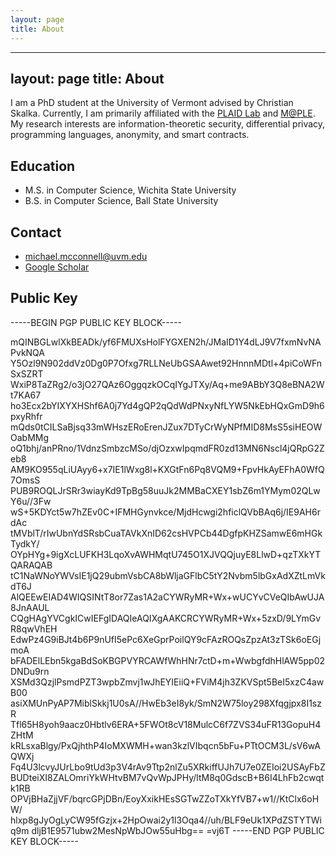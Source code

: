 ```yaml
---
layout: page
title: About
---
```


---
layout: page
title: About
---

I am a PhD student at the University of Vermont advised by Christian Skalka. Currently, I am primarily affiliated with the [PLAID Lab](https://plaid.w3.uvm.edu/) and [M@PLE](https://uvm-maple.github.io/about/). My research interests are information-theoretic security, differential privacy, programming languages, anonymity, and smart contracts.

## Education

- M.S. in Computer Science, Wichita State University
- B.S. in Computer Science, Ball State University

## Contact

- michael.mcconnell@uvm.edu
- [Google Scholar](https://scholar.google.com/citations?hl=en&user=k-MfymQAAAAJ)

## Public Key

-----BEGIN PGP PUBLIC KEY BLOCK-----

mQINBGLwlXkBEADk/yf6FMUXsHolFYGXEN2h/JMaID1Y4dLJ9V7fxmNvNAPvkNQA
Y5Ozl9N902ddVz0Dg0P7Ofxg7RLLNeUbGSAAwet92HnnnMDtl+4piCoWFnSxSZRT
WxiP8TaZRg2/o3jO27QAz6OggqzkOCqIYgJTXy/Aq+me9ABbY3Q8eBNA2Wt7KA67
ho3Ecx2bYIXYXHShf6A0j7Yd4gQP2qQdWdPNxyNfLYW5NkEbHQxGmD9h6pxyRhfr
mQds0tCILSaBjsq33mWHszERoErenJZux7DTyCrWyNPfMID8MsS5siHEOWOabMMg
oQ1bhj/anPRno/1VdnzSmbzcMSo/djOzxwIpqmdFR0zd13MN6Nscl4jQRpG2Zeb8
AM9KO955qLiUAyy6+x7IE1lWxg8l+KXGtFn6Pq8VQM9+FpvHkAyEFhA0WfQ7OmsS
PUB9ROQLJrSRr3wiayKd9TpBg58uuJk2MMBaCXEY1sbZ6m1YMym02QLwY6u//3Fw
wS+5KDYct5w7hZEv0C+IFMHGynvkce/MjdHcwgi2hficlQVbBAq6j/IE9AH6rdAc
tMVblT/rIwUbnYdSRsbCuaTAVkXnID62csHVPCb44DgfpKHZSamwE6mHGkTydkY/
OYpHYg+9igXcLUFKH3LqoXvAWHMqtU745O1XJVQQjuyE8LlwD+qzTXkYTQARAQAB
tC1NaWNoYWVsIE1jQ29ubmVsbCA8bWljaGFlbC5tY2Nvbm5lbGxAdXZtLmVkdT6J
AlQEEwEIAD4WIQSINtT8or7Zas1A2aCYWRyMR+Wx+wUCYvCVeQIbAwUJA8JnAAUL
CQgHAgYVCgkICwIEFgIDAQIeAQIXgAAKCRCYWRyMR+Wx+5zxD/9LYmGvR8qwVhEH
EdwPz4G9iBJt4b6P9nUfI5ePc6XeGprPoilQY9cFAzROQsZpzAt3zTSk6oEGjmoA
bFADElLEbn5kgaBdSoKBGPVYRCAWfWhHNr7ctD+m+WwbgfdhHlAW5pp02DNDu9rn
XSMd3QzjlPsmdPZT3wpbZmvj1wJhEYIEiiQ+FViM4jh3ZKVSpt5BeI5xzC4awB00
asiXMUnPyAP7MiblSkkj1U0sA//HwEb3eI8yk/SmN2W75loy298Xfqgjpx8I1szR
Tfl65H8yoh9aacz0Hbtlv6ERA+5FWOt8cV18MulcC6f7ZVS34uFR13GopuH4ZHtM
kRLsxaBlgy/PxQjhthP4IoMXWMH+wan3kzlVIbqcn5bFu+PTtOCM3L/sV6wAQWXj
Fq4U3lcvyJUrLbo9tUd3p3V4rAv9Ttp2nlZu5XRkiffUJh7U7e0ZEIoi2USAyFbZ
BUDteiXI8ZALOmriYkWHtvBM7vQvWpJPHy/ltM8q0GdscB+B6I4LhFb2cwqtk1RB
OPVjBHaZjjVF/bqrcGPjDBn/EoyXxikHEsSGTwZZoTXkYfVB7+w1//KtClx6oHW/
hlxp8gJyOgLyCW95fGzjx+2HpOwai2y1l3Oqa4//uh/BLF9eUk1XPdZSTYTWiq9m
dljB1E9571ubw2MesNpWbJOw55uHbg==
=vj6T
-----END PGP PUBLIC KEY BLOCK-----
